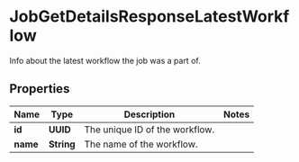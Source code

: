 

# JobGetDetailsResponseLatestWorkflow

Info about the latest workflow the job was a part of.

## Properties

| Name | Type | Description | Notes |
|------------ | ------------- | ------------- | -------------|
|**id** | **UUID** | The unique ID of the workflow. |  |
|**name** | **String** | The name of the workflow. |  |



